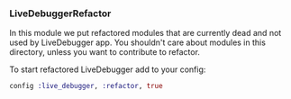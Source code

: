 ### LiveDebuggerRefactor

In this module we put refactored modules that are currently dead and not used by LiveDebugger app. You shouldn't care about modules in this directory, unless you want to contribute to refactor.

To start refactored LiveDebugger add to your config:

```elixir
config :live_debugger, :refactor, true
```
